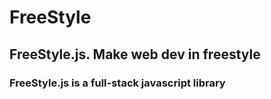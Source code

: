 # FreeStyle
## FreeStyle.js. Make web dev in freestyle

### FreeStyle.js is a full-stack javascript library
